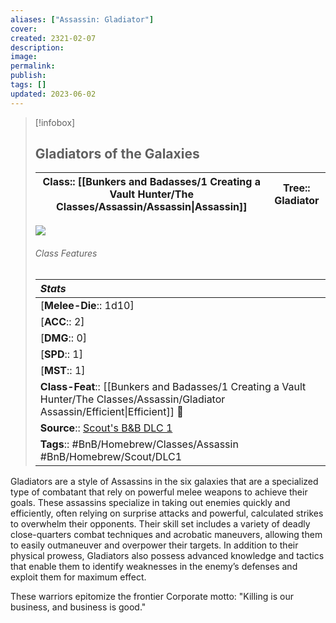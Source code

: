 ```yaml
---
aliases: ["Assassin: Gladiator"]
cover: 
created: 2321-02-07
description: 
image: 
permalink: 
publish: 
tags: []
updated: 2023-06-02
---
```


> [!infobox]
>## Gladiators of the Galaxies
> | Class:: [[Bunkers and Badasses/1 Creating a Vault Hunter/The Classes/Assassin/Assassin\|Assassin]] | Tree:: Gladiator |
> |:---:|:---:|
> ![](imageblahblah.jpg)
> ###### Class Features
>
> | ***Stats*** |
> |:---|
> | [**Melee-Die**:: 1d10] |
> | [**ACC**:: 2] |
> | [**DMG**:: 0] |
> | [**SPD**:: 1] |
> | [**MST**:: 1] |
> | **Class-Feat**:: [[Bunkers and Badasses/1 Creating a Vault Hunter/The Classes/Assassin/Gladiator Assassin/Efficient\|Efficient]] 🍻|
> | **Source**:: [Scout's B&B DLC 1](https://docs.google.com/document/d/1MLOgrWwcLNTnP9PuXrKiLImy7SUh4hXO8arVUAlmdp0/edit) 
> | **Tags**:: #BnB/Homebrew/Classes/Assassin #BnB/Homebrew/Scout/DLC1 |

Gladiators are a style of Assassins in the six galaxies that are a specialized type of combatant that rely on powerful melee weapons to achieve their goals. These assassins specialize in taking out enemies quickly and efficiently, often relying on surprise attacks and powerful, calculated strikes to overwhelm their opponents. Their skill set includes a variety of deadly close-quarters combat techniques and acrobatic maneuvers, allowing them to easily outmaneuver and overpower their targets. In addition to their physical prowess, Gladiators also possess advanced knowledge and tactics that enable them to identify weaknesses in the enemy’s defenses and exploit them for maximum effect.

These warriors epitomize the frontier Corporate motto: "Killing is our business, and business is good."
